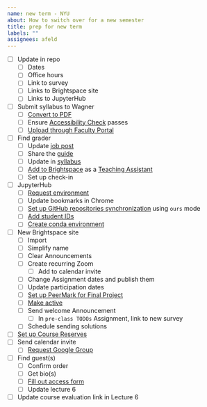 ```yaml
---
name: new term - NYU
about: How to switch over for a new semester
title: prep for new term
labels: ""
assignees: afeld
---
```


- [ ] Update in repo
  - [ ] Dates
  - [ ] Office hours
  - [ ] Link to survey
  - [ ] Links to Brightspace site
  - [ ] Links to JupyterHub
- [ ] Submit syllabus to Wagner
  - [ ] [Convert to PDF](https://md2pdf.netlify.com/)
  - [ ] Ensure [Accessibility Check](https://www.adobe.com/accessibility/products/acrobat/using-acrobat-pro-accessibility-checker.html) passes
  - [ ] [Upload through Faculty Portal](https://wagner.nyu.edu/node/add/syllabus)
- [ ] Find grader
  - [ ] Update [job post](https://docs.google.com/document/d/1dX2MDc5Fhby8GyeKLF4rrI0RZrJAmF1LHGV2SdFIkAE/edit)
  - [ ] Share the [guide](https://python-public-policy.afeld.me/en/nyu/assistant_guide.html)
  - [ ] Update in [syllabus](https://python-public-policy.afeld.me/en/nyu/syllabus.html#instructor-information)
  - [ ] [Add to Brightspace](https://documentation.brightspace.com/EN/le/classlist/instructor/add_existing_user_to_classlist.htm) as a [Teaching Assistant](https://nyu.service-now.com/sp?id=kb_article&sysparm_article=KB0018960&sys_kb_id=e78f37561b3e6050191ca8233a4bcb2a&spa=1)
  - [ ] Set up check-in
- [ ] JupyterHub
  - [ ] [Request environment](https://sites.google.com/nyu.edu/nyu-hpc/training-support/resources-for-classes/jupyterhub/jupyterhub-intake-form)
  - [ ] Update bookmarks in Chrome
  - [ ] [Set up GitHub repositories synchronization](https://settings-spring.rcnyu.org/) using `ours` mode
  - [ ] [Add student IDs](https://settings-spring.rcnyu.org/)
  - [ ] [Create conda environment](https://python-public-policy.afeld.me/en/nyu/resources.html#matching-the-class-environment)
- [ ] New Brightspace site
  - [ ] Import
  - [ ] Simplify name
  - [ ] Clear Announcements
  - [ ] Create recurring Zoom
    - [ ] Add to calendar invite
  - [ ] Change Assignment dates and publish them
  - [ ] Update participation dates
  - [ ] [Set up PeerMark for Final Project](https://nyu.service-now.com/sp?id=kb_article&sysparm_article=KB0018477&sys_kb_id=f89fbe521b6f9c10a575997fbd4bcb80&spa=1)
  - [ ] [Make active](https://www.nyu.edu/servicelink/KB0018486)
  - [ ] Send welcome Announcement
    - [ ] In `pre-class TODOs` Assignment, link to new survey
  - [ ] Schedule sending solutions
- [ ] [Set up Course Reserves](https://ares.library.nyu.edu/aresauth/ares.dll)
- [ ] Send calendar invite
  - [ ] [Request Google Group](https://nyu.service-now.com/sp?id=kb_article&sysparm_article=KB0018953&sys_kb_id=23e5e5a9dbbaa410492a6d8d13961947&spa=1)
- [ ] Find guest(s)
  - [ ] Confirm order
  - [ ] Get bio(s)
  - [ ] [Fill out access form](https://www.nyu.edu/life/safety-health-wellness/coronavirus-information/campus-visitors.html#sponsoring-visitors)
  - [ ] Update lecture 6
- [ ] Update course evaluation link in Lecture 6
